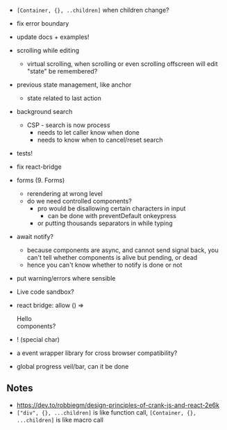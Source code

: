 - `[Container, {}, ..children]` when children change?
- fix error boundary
- update docs + examples!
- scrolling while editing
  - virtual scrolling, when scrolling or even scrolling offscreen will edit "state" be remembered?
- previous state management, like anchor
  - state related to last action
- background search
  - CSP - search is now process
    - needs to let caller know when done
    - needs to know when to cancel/reset search
- tests!
- fix react-bridge
- forms (9. Forms)

  - rerendering at wrong level
  - do we need controlled components?
    - pro would be disallowing certain characters in input
      - can be done with preventDefault onkeypress
    - or putting thousands separators in while typing

- await notify?
  - because components are async, and cannot send signal back, you can't tell whether components is alive but pending, or dead
  - hence you can't know whether to notify is done or not
- put warning/errors where sensible
- Live code sandbox?
- react bridge: allow () => <div>Hello</div> components?
- ǃ (special char)
- a event wrapper library for cross browser compatibility?
- global progress veil/bar, can it be done

## Notes

- https://dev.to/robbiegm/design-principles-of-crank-js-and-react-2e6k
- `["div", {}, ...children]` is like function call, `[Container, {}, ...children]` is like macro call
